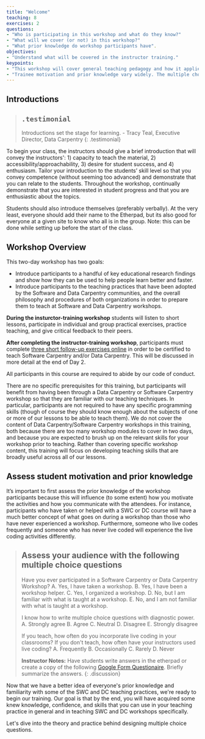 ```yaml
---
title: "Welcome"
teaching: 8
exercises: 2
questions:
- "Who is participating in this workshop and what do they know?"
- "What will we cover (or not) in this workshop?"
- "What prior knowledge do workshop participants have". 
objectives:
- "Understand what will be covered in the instructor training."
keypoints:
- "This workshop will cover general teaching pedagogy and how it applies specifically to Software and Data Carpentry"
- "Trainee motivation and prior knowledge vary widely. The multiple choice question is design to better understand students motivation to be here and their familiarity with SWC DC."
---
```


## Introductions 

> ## `.testimonial`
>
> Introductions set the stage for learning. - Tracy Teal, Executive Director, Data Carpentry
{: .testimonial}

To begin your class, the instructors should give a brief introduction that will convey the instructors': 1) capacity to teach the material, 2) accessibility/approachability, 3) desire for student success, and 4) enthusiasm. Tailor your introduction to the students’ skill level so that you convey competence (without seeming too advanced) and demonstrate that you can relate to the students. Throughout the workshop, continually demonstrate that you are interested in student progress and that you are enthusiastic about the topics.

Students should also introduce themselves (preferably verbally). At the very least, everyone should add their name to the Etherpad, but its also good for everyone at a given site to know who all is in the group. Note: this can be done while setting up before the start of the class. 

## Workshop Overview

This two-day workshop has two goals:
- Introduce participants to a handful of key educational research findings and show how they can be used to help people learn better and faster.
- Introduce participants to the teaching practices that have been adopted by the Software and Data Carpentry communities, and the overall philosophy and procedures of both organizations in order to prepare them to teach at Software and Data Carpentry workshops.

**During the insturctor-training workshop** students will listen to short lessons, participate in individual and group practical exercises, practice teaching, and give critical feedback to their peers. 

**After completing the instructor-training workshop**, participants must complete [three short follow-up exercises online](http://swcarpentry.github.io/instructor-training/checkout/) in order to be certified to teach Software Carpentry and/or Data Carpentry. This will be discussed in more detail at the end of Day 2. 

All participants in this course are required to abide by our code of conduct.

There are no specific prerequisites for this training, but participants will benefit from having been through a Data Carpentry or Software Carpentry workshop so that they are familiar with our teaching techniques. In particular, participants are not required to have any specific programming skills (though of course they should know enough about the subjects of one or more of our lessons to be able to teach them). We do not cover the content of Data Carpentry/Software Carpentry workshops in this training, both because there are too many workshop modules to cover in two days, and because you are expected to brush up on the relevant skills for your workshop prior to teaching. Rather than covering specific workshop content, this training will focus on developing teaching skills that are broadly useful across all of our lessons.

## Assess student motivation and prior knowledge
It’s important to first assess the prior knowledge of the workshop participants because this will influence (to some extent) how you motivate the activities and how you communicate with the attendees. For instance, participants who have taken or helped with a SWC or DC course will have a much better concept of what goes on during a workshop than those who have never experienced a workshop. Furthermore, someone who live codes frequently and someone who has never live coded will experience the live coding activities differently. 

> ## Assess your audience with the following multiple choice questions
>
> Have you ever participated in a Software Carpentry or Data Carpentry Workshop?
> A. Yes, I have taken a workshop.
> B. Yes, I have been a workshop helper.
> C. Yes, I organized a workshop.
> D. No, but I am familiar with what is taught at a workshop.
> E. No, and I am not familiar with what is taught at a workshop.
>
> I know how to write multiple choice questions with diagnostic power.
> A. Strongly agree
> B. Agree
> C. Neutral
> D. Disagree
> E. Strongly disagree 
>
> If you teach, how often do you incorporate live coding in your classrooms? If you don't teach, how often have your instructors used live coding?
> A. Frequently
> B. Occasionally
> C. Rarely
> D. Never
>
> **Instructor Notes:** Have students write answers in the etherpad or create a copy of the following [Google Form Questionaire](http://goo.gl/forms/EHXfBSDmvqBLLVzj1). Briefly summarize the answers. 
{: .discussion}

Now that we have a better idea of everyone's prior knowledge and familiarity with some of the SWC and DC teaching practices, we're ready to begin our training. Our goal is that by the end, you will have acquired some knew knowledge, confidence, and skills that you can use in your teaching practice in general and in teaching SWC and DC workshops specifically.

Let's dive into the theory and practice behind designing multiple choice questions. 
